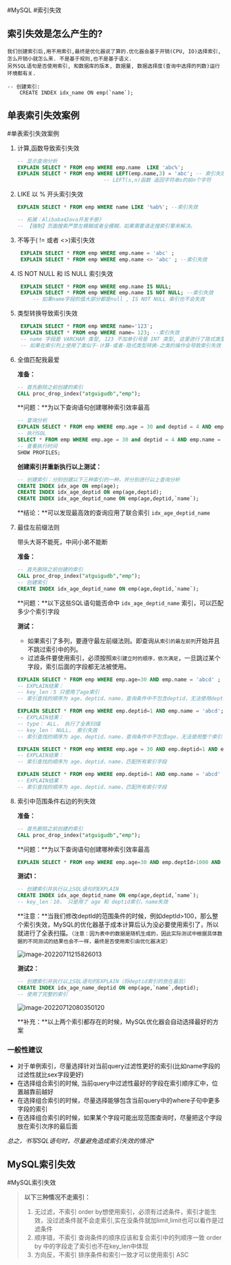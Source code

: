 #MySQL
#索引失效 

## 索引失效是怎么产生的?
	我们创建索引后,用不用索引,最终是优化器说了算的.优化器会基于开销(CPU, IO)选择索引, 怎么开销小就怎么来. 不是基于规则,也不是基于语义.
	另外SQL语句是否使用索引, 和数据库的版本, 数据量, 数据选择度(查询中选择的列数)运行环境都有关.

```
-- 创建索引: 
	CREATE INDEX idx_name ON emp(`name`);
```

## 单表索引失效案例
#单表索引失效案例
1. 计算,函数导致索引失效
	```sql
	-- 显示查询分析
	EXPLAIN SELECT * FROM emp WHERE emp.name  LIKE 'abc%';
	EXPLAIN SELECT * FROM emp WHERE LEFT(emp.name,3) = 'abc'; -- 索引失效
								-- LEFT(s,n)函数 返回字符串s的前n个字符
	```
2. LIKE 以 % 开头索引失效
	```sql
	EXPLAIN SELECT * FROM emp WHERE name LIKE '%ab%'; --索引失效
	
	-- 拓展：Alibaba《Java开发手册》
	-- 【强制】页面搜索严禁左模糊或者全模糊，如果需要请走搜索引擎来解决。
	```
3. 不等于( != 或者 <>)索引失效
   ```sql
	EXPLAIN SELECT * FROM emp WHERE emp.name = 'abc' ;
	EXPLAIN SELECT * FROM emp WHERE emp.name <> 'abc' ; --索引失效
	```
4. IS NOT NULL 和 IS NULL 索引失效
   ```sql
	EXPLAIN SELECT * FROM emp WHERE emp.name IS NULL;
	EXPLAIN SELECT * FROM emp WHERE emp.name IS NOT NULL; --索引失效
		-- 如果name字段的值大部分都是null , IS NOT NULL 索引也不会失效
	```
5. 类型转换导致索引失效
   ```sql
	EXPLAIN SELECT * FROM emp WHERE name='123'; 
	EXPLAIN SELECT * FROM emp WHERE name= 123; --索引失效
	-- name 字段是 VARCHAR 类型, 123 不加单引号是 INT 类型, 这里进行了隐式类型转换, 导致了索引失效
	-- 如果在索引列上使用了类似于-计算-或者-隐式类型转换-之类的操作会导致索引失效
	```
6. 全值匹配我最爱
   
	**准备：**
	```sql
	-- 首先删除之前创建的索引
	CALL proc_drop_index("atguigudb","emp");
	```
	
	**问题：**为以下查询语句创建哪种索引效率最高
	```sql
	-- 查询分析
	EXPLAIN SELECT * FROM emp WHERE emp.age = 30 and deptid = 4 AND emp.name = 'abcd';
	-- 执行SQL
	SELECT * FROM emp WHERE emp.age = 30 and deptid = 4 AND emp.name = 'abcd';
	-- 查看执行时间
	SHOW PROFILES;
	```
	
	**创建索引并重新执行以上测试：**
	```sql
	-- 创建索引：分别创建以下三种索引的一种，并分别进行以上查询分析
	CREATE INDEX idx_age ON emp(age);
	CREATE INDEX idx_age_deptid ON emp(age,deptid);
	CREATE INDEX idx_age_deptid_name ON emp(age,deptid,`name`);
	```
	
	**结论：**可以发现最高效的查询应用了联合索引 `idx_age_deptid_name` 
7. 最佳左前缀法则
	   
	带头大哥不能死，中间小弟不能断
	
	**准备：**
	
	```sql
	-- 首先删除之前创建的索引
	CALL proc_drop_index("atguigudb","emp");
	-- 创建索引
	CREATE INDEX idx_age_deptid_name ON emp(age,deptid,`name`);
	```
	
	**问题：**以下这些SQL语句能否命中 `idx_age_deptid_name` 索引，可以匹配多少个索引字段
	
	**测试：**
	
	- 如果索引了多列，要遵守最左前缀法则。即查询从`索引的最左前列`开始并且不跳过索引中的列。
	- 过滤条件要使用索引，必须按照`索引建立时的顺序，依次满足`，一旦跳过某个字段，索引后面的字段都无法被使用。
	
	```sql
	EXPLAIN SELECT * FROM emp WHERE emp.age=30 AND emp.name = 'abcd' ;
	-- EXPLAIN结果：
	-- key_len：5 只使用了age索引
	-- 索引查找的顺序为 age、deptid、name，查询条件中不包含deptid，无法使用deptid和name索引
	
	EXPLAIN SELECT * FROM emp WHERE emp.deptid=1 AND emp.name = 'abcd';
	-- EXPLAIN结果：
	-- type： ALL， 执行了全表扫描
	-- key_len： NULL， 索引失效
	-- 索引查找的顺序为 age、deptid、name，查询条件中不包含age，无法使用整个索引
	
	EXPLAIN SELECT * FROM emp WHERE emp.age = 30 AND emp.deptid=1 AND emp.name = 'abcd';
	-- EXPLAIN结果：
	-- 索引查找的顺序为 age、deptid、name，匹配所有索引字段
	
	EXPLAIN SELECT * FROM emp WHERE emp.deptid=1 AND emp.name = 'abcd' AND emp.age = 30;
	-- EXPLAIN结果：
	-- 索引查找的顺序为 age、deptid、name，匹配所有索引字段
	
	```
8. 索引中范围条件右边的列失效
	
	**准备：**
	
	```sql
	-- 首先删除之前创建的索引
	CALL proc_drop_index("atguigudb","emp");
	```
	
	**问题：**为以下查询语句创建哪种索引效率最高
	
	```sql
	EXPLAIN SELECT * FROM emp WHERE emp.age=30 AND emp.deptId>1000 AND emp.name = 'abc'; 
	```
	
	**测试1：**
	
	```sql
	-- 创建索引并执行以上SQL语句的EXPLAIN
	CREATE INDEX idx_age_deptid_name ON emp(age,deptid,`name`);
	-- key_len：10， 只是用了 age 和 deptid索引，name失效
	```
	
	**注意：**当我们修改deptId的范围条件的时候，例如deptId>100，那么整个索引失效，MySQL的优化器基于成本计算后认为没必要使用索引了，所以就进行了全表扫描。`（注意：因为表中的数据是随机生成的，因此实际测试中根据具体数据的不同测试的结果也会不一样，最终是否使用索引由优化器决定）`
	
	![image-20220711215826013](../待整理/复习笔记/image/MySQL8高级-架构和优化/image-20220711215826013.png)
	
	**测试2：**
	
	```sql
	-- 创建索引并执行以上SQL语句的EXPLAIN（将deptid索引的放在最后）
	CREATE INDEX idx_age_name_deptid ON emp(age,`name`,deptid);
	-- 使用了完整的索引
	```
	
	![image-20220712080350120](../待整理/复习笔记/image/MySQL8高级-架构和优化/image-20220712080350120.png)
	
	**补充：**以上两个索引都存在的时候，MySQL优化器会自动选择最好的方案
### 一般性建议

* 对于单例索引，尽量选择针对当前query过滤性更好的索引(比如name字段的过滤性就比sex字段更好)
* 在选择组合索引的时候, 当前query中过滤性最好的字段在索引顺序汇中，位置越靠前越好
* 在选择组合索引的时候，尽量选择能够包含当前query中的where子句中更多字段的索引
* 在选择组合索引的时候，如果某个字段可能出现范围查询时，尽量把这个字段放在索引次序的最后面

*总之，书写SQL语句时，尽量避免造成索引失效的情况**



## MySQL索引失效
#MySQL索引失效
> **以下三种情况不走索引：**
>
> 1. 无过滤，不索引
>    order by想使用索引，必须有过滤条件，索引才能生效，没过滤条件就不会走索引,实在没条件就加limit,limit也可以看作是过滤条件
> 2. 顺序错，不索引
>	查询条件的顺序应该和复合索引中的列顺序一致
		order by 中的字段走了索引也不在key_len中体现
> 1. 方向反，不索引
> 	排序条件和索引一致才可以使用索引 ASC


